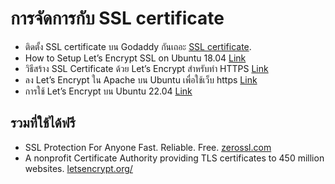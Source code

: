 # การจัดการกับ SSL certificate
* ติดตั้ง SSL certificate บน Godaddy กันเถอะ [SSL certificate](https://bohat.medium.com/%E0%B8%95%E0%B8%B4%E0%B8%94%E0%B8%95%E0%B8%B1%E0%B9%89%E0%B8%87-ssl-certificate-%E0%B8%9A%E0%B8%99-godaddy-%E0%B8%81%E0%B8%B1%E0%B8%99%E0%B9%80%E0%B8%96%E0%B8%AD%E0%B8%B0-6bd79975e469).
* How to Setup Let’s Encrypt SSL on Ubuntu 18.04 [Link](https://www.letscloud.io/community/how-to-setup-lets-encrypt-ssl-on-ubuntu-1804)
* วิธีสร้าง SSL Certificate ด้วย Let’s Encrypt สำหรับทำ HTTPS [Link](https://raviroj.medium.com/%E0%B8%A7%E0%B8%B4%E0%B8%98%E0%B8%B5%E0%B8%AA%E0%B8%A3%E0%B9%89%E0%B8%B2%E0%B8%87-ssl-certificate-%E0%B8%94%E0%B9%89%E0%B8%A7%E0%B8%A2-lets-encrypt-%E0%B8%AA%E0%B8%B3%E0%B8%AB%E0%B8%A3%E0%B8%B1%E0%B8%9A%E0%B8%97%E0%B8%B3-https-a3560e13014f)
* ลง Let’s Encrypt ใน Apache บน Ubuntu เพื่อใช้เว็บ https [Link](https://acodeof.com/lets-encrypt-apache-ubuntu/)
* การใช้ Let’s Encrypt บน Ubuntu 22.04 [Link](https://nst-green.name/%E0%B8%81%E0%B8%B2%E0%B8%A3%E0%B9%83%E0%B8%8A%E0%B9%89%E0%B8%87%E0%B8%B2%E0%B8%99-lets-encrypt-%E0%B8%9A%E0%B8%99-ubuntu-22-04/)
## รวมที่ใช้ได้ฟรี
* SSL Protection For Anyone Fast. Reliable. Free.  [zerossl.com](https://zerossl.com/)
* A nonprofit Certificate Authority providing TLS certificates to 450 million websites.  [letsencrypt.org/](https://letsencrypt.org/)
